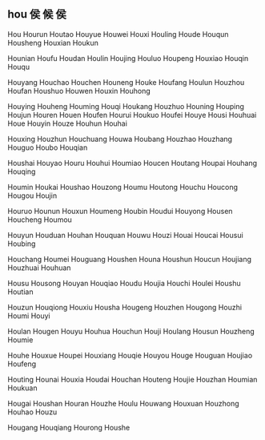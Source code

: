 hou 侯 候 侯
---

Hou Hourun Houtao Houyue Houwei Houxi Houling Houde Houqun Housheng Houxian Houkun

Hounian Houfu Houdan Houlin Houjing Houluo Houpeng Houxiao Houqin Houqu

Houyang Houchao Houchen Houneng Houke Houfang Houlun Houzhou Houfan Houshuo Houwen Houxin Houhong

Houying Houheng Houming Houqi Houkang Houzhuo Houning Houping Houjun Houren Houen Houfen Hourui Houkuo Houfei Houye Housi Houhuai Houe Houyin Houze Houhun Houhai

Houxing Houzhun Houchuang Houwa Houbang Houzhao Houzhang Houguo Houbo   Houqian

Houshai Houyao Houru Houhui Houmiao Houcen Houtang Houpai Houhang Houqing

Houmin Houkai Houshao Houzong Houmu Houtong Houchu Houcong Hougou Houjin

Houruo Hounun Houxun Houmeng Houbin Houdui Houyong Housen Houcheng Houmou

Houyun Houduan Houhan Houquan Houwu Houzi Houai Houcai Housui Houbing

Houchang Houmei Houguang Houshen Houna Houshun Houcun Houjiang Houzhuai Houhuan

Housu Housong Houyan Houqiao Houdu Houjia Houchi Houlei Houshu Houtian

Houzun Houqiong Houxiu Housha Hougeng Houzhen Hougong Houzhi Houmi Houyi

Houlan Hougen Houyu Houhua Houchun Houji Houlang Housun Houzheng Houmie

Houhe Houxue Houpei Houxiang Houqie Houyou Houge Houguan Houjiao Houfeng

Houting Hounai Houxia Houdai Houchan Houteng Houjie Houzhan Houmian Houkuan

Hougai Houshan Houran Houzhe Houlu Houwang Houxuan Houzhong Houhao Houzu

Hougang Houqiang Hourong Houshe 
